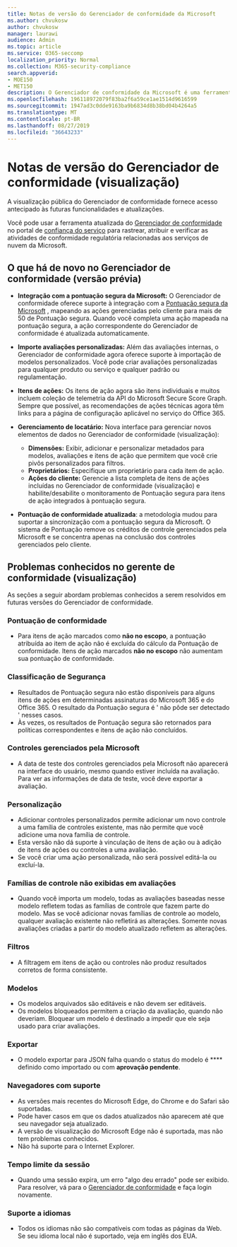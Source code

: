 ```yaml
---
title: Notas de versão do Gerenciador de conformidade da Microsoft
ms.author: chvukosw
author: chvukosw
manager: laurawi
audience: Admin
ms.topic: article
ms.service: O365-seccomp
localization_priority: Normal
ms.collection: M365-security-compliance
search.appverid:
- MOE150
- MET150
description: O Gerenciador de conformidade da Microsoft é uma ferramenta de avaliação de riscos gratuita baseada em fluxo de trabalho no portal de confiança do serviço Microsoft. O Gerenciador de conformidade permite que você rastreie, atribua e verifique as atividades de conformidade normativa relacionadas aos serviços em nuvem da Microsoft.
ms.openlocfilehash: 196118972079f83ba2f6a59ce1ae1514d9616599
ms.sourcegitcommit: 1947ad3c0dde9163ba9b6834d8b38bd04b4264a5
ms.translationtype: MT
ms.contentlocale: pt-BR
ms.lasthandoff: 08/27/2019
ms.locfileid: "36643233"
---
```

# <a name="release-notes-for-compliance-manager-preview"></a>Notas de versão do Gerenciador de conformidade (visualização)

A visualização pública do Gerenciador de conformidade fornece acesso antecipado às futuras funcionalidades e atualizações.

Você pode usar a ferramenta atualizada do [Gerenciador de conformidade](https://servicetrust.microsoft.com/ComplianceManager) no portal de [confiança do serviço](https://servicetrust.microsoft.com) para rastrear, atribuir e verificar as atividades de conformidade regulatória relacionadas aos serviços de nuvem da Microsoft.

## <a name="whats-new-in-compliance-manager-preview"></a>O que há de novo no Gerenciador de conformidade (versão prévia)

- **Integração com a pontuação segura da Microsoft:** O Gerenciador de conformidade oferece suporte à integração com a [Pontuação segura da Microsoft](microsoft-secure-score.md) , mapeando as ações gerenciadas pelo cliente para mais de 50 de Pontuação segura. Quando você completa uma ação mapeada na pontuação segura, a ação correspondente do Gerenciador de conformidade é atualizada automaticamente.

- **Importe avaliações personalizadas:** Além das avaliações internas, o Gerenciador de conformidade agora oferece suporte à importação de modelos personalizados. Você pode criar avaliações personalizadas para qualquer produto ou serviço e qualquer padrão ou regulamentação.

- **Itens de ações:** Os itens de ação agora são itens individuais e muitos incluem coleção de telemetria da API do Microsoft Secure Score Graph. Sempre que possível, as recomendações de ações técnicas agora têm links para a página de configuração aplicável no serviço do Office 365.

- **Gerenciamento de locatário:** Nova interface para gerenciar novos elementos de dados no Gerenciador de conformidade (visualização):
    - **Dimensões:** Exibir, adicionar e personalizar metadados para modelos, avaliações e itens de ação que permitem que você crie pivôs personalizados para filtros.
    - **Proprietários:** Especifique um proprietário para cada item de ação.
    - **Ações do cliente:** Gerencie a lista completa de itens de ações incluídas no Gerenciador de conformidade (visualização) e habilite/desabilite o monitoramento de Pontuação segura para itens de ação integrados à pontuação segura.

- **Pontuação de conformidade atualizada**: a metodologia mudou para suportar a sincronização com a pontuação segura da Microsoft. O sistema de Pontuação remove os créditos de controle gerenciados pela Microsoft e se concentra apenas na conclusão dos controles gerenciados pelo cliente.

## <a name="known-issues-in-compliance-manager-preview"></a>Problemas conhecidos no gerente de conformidade (visualização)

As seções a seguir abordam problemas conhecidos a serem resolvidos em futuras versões do Gerenciador de conformidade.

### <a name="compliance-score"></a>Pontuação de conformidade

- Para itens de ação marcados como **não no escopo**, a pontuação atribuída ao item de ação não é excluída do cálculo da Pontuação de conformidade. Itens de ação marcados **não no escopo** não aumentam sua pontuação de conformidade.

### <a name="secure-score"></a>Classificação de Segurança

- Resultados de Pontuação segura não estão disponíveis para alguns itens de ações em determinadas assinaturas do Microsoft 365 e do Office 365. O resultado da Pontuação segura é ' não pôde ser detectado ' nesses casos.
- Às vezes, os resultados de Pontuação segura são retornados para políticas correspondentes e itens de ação não concluídos.

### <a name="microsoft-managed-controls"></a>Controles gerenciados pela Microsoft

- A data de teste dos controles gerenciados pela Microsoft não aparecerá na interface do usuário, mesmo quando estiver incluída na avaliação. Para ver as informações de data de teste, você deve exportar a avaliação.

### <a name="customization"></a>Personalização

- Adicionar controles personalizados permite adicionar um novo controle a uma família de controles existente, mas não permite que você adicione uma nova família de controle.
- Esta versão não dá suporte à vinculação de itens de ação ou à adição de itens de ações ou controles a uma avaliação.
- Se você criar uma ação personalizada, não será possível editá-la ou excluí-la.

### <a name="control-families-not-shown-in-assessments"></a>Famílias de controle não exibidas em avaliações

- Quando você importa um modelo, todas as avaliações baseadas nesse modelo refletem todas as famílias de controle que fazem parte do modelo. Mas se você adicionar novas famílias de controle ao modelo, qualquer avaliação existente não refletirá as alterações. Somente novas avaliações criadas a partir do modelo atualizado refletem as alterações.

### <a name="filters"></a>Filtros

- A filtragem em itens de ação ou controles não produz resultados corretos de forma consistente.

### <a name="templates"></a>Modelos

- Os modelos arquivados são editáveis e não devem ser editáveis.
- Os modelos bloqueados permitem a criação da avaliação, quando não deveriam. Bloquear um modelo é destinado a impedir que ele seja usado para criar avaliações.

### <a name="export"></a>Exportar

- O modelo exportar para JSON falha quando o status do modelo é **** definido como importado ou com **aprovação pendente**.

### <a name="supported-browsers"></a>Navegadores com suporte

- As versões mais recentes do Microsoft Edge, do Chrome e do Safari são suportadas.
- Pode haver casos em que os dados atualizados não aparecem até que seu navegador seja atualizado.
- A versão de visualização do Microsoft Edge não é suportada, mas não tem problemas conhecidos.
- Não há suporte para o Internet Explorer.

### <a name="session-timeout"></a>Tempo limite da sessão

- Quando uma sessão expira, um erro "algo deu errado" pode ser exibido. Para resolver, vá para o [Gerenciador de conformidade](https://servicetrust.microsoft.com/ComplianceManager) e faça login novamente.
 
### <a name="language-support"></a>Suporte a idiomas

- Todos os idiomas não são compatíveis com todas as páginas da Web. Se seu idioma local não é suportado, veja em inglês dos EUA.
